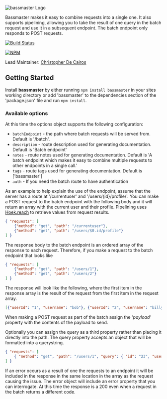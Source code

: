 ![bassmaster Logo](https://raw.github.com/spumko/bassmaster/master/images/bassmaster.png)

Bassmaster makes it easy to combine requests into a single one. It also supports pipelining, allowing you to take the result of one query in the batch request and use it in a subsequent endpoint.  The batch endpoint only responds to POST requests.

[![Build Status](https://secure.travis-ci.org/hapijs/bassmaster.png)](http://travis-ci.org/hapijs/bassmaster)

[![NPM](https://nodei.co/npm/bassmaster.png?downloads=true&stars=true)](https://nodei.co/npm/bassmaster/)

Lead Maintainer: [Christopher De Cairos](https://github.com/cadecairos)


## Getting Started
Install **bassmaster** by either running `npm install bassmaster` in your sites working directory or add 'bassmaster' to the dependencies section of the 'package.json' file and run `npm install`.

### Available options
At this time the options object supports the following configuration:
- `batchEndpoint` - the path where batch requests will be served from.  Default is '/batch'.
- `description` - route description used for generating documentation. Default is 'Batch endpoint'
- `notes` - route notes used for generating documentation. Default is 'A batch endpoint which makes it easy to combine multiple requests to other endpoints in a single call.'
- `tags` - route tags used for generating documentation. Default is ['bassmaster']
- `auth` - If you need the batch route to have authentication

As an example to help explain the use of the endpoint, assume that the server has a route at '/currentuser' and '/users/{id}/profile/'.
You can make a POST request to the batch endpoint with the following body and it will return an array with the current user and their profile.
Pipelining uses [Hoek.reach](https://www.npmjs.com/package/hoek#reach-obj-chain-options) to retrieve values from request results.

```json
{ "requests": [
    {"method": "get", "path": "/currentuser"},
    {"method": "get", "path": "/users/$0.id/profile"}
] }
```

The response body to the batch endpoint is an ordered array of the response to each request.  Therefore, if you make a request to the batch endpoint that looks like

```json
{ "requests": [
    {"method": "get", "path": "/users/1"},
    {"method": "get", "path": "/users/2"}
] }
```

The response will look like the following, where the first item in the response array is the result of the request from the first item in the request array.

```json
[{"userId": "1", "username": "bob"}, {"userId": "2", "username": "billy" }]
```

When making a POST request as part of the batch assign the _'payload'_ property with the contents of the payload to send.

Optionally you can assign the query as a third property rather than placing it directly into the path. The query property accepts an object that will be formatted into a querystring.

```json
{ "requests": [
    { "method": "get", "path": "/users/1", "query": { "id": "23", "user": "John" } }
] }
```

If an error occurs as a result of one the requests to an endpoint it will be included in the response in the same location in the array as the request causing the issue.  The error object will include an error property that you can interrogate.  At this time the response is a 200 even when a request in the batch returns a different code.
